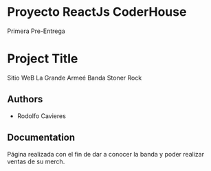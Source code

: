# Proyecto ReactJs CoderHouse
Primera Pre-Entrega

# Project Title

Sitio WeB La Grande Armeé
Banda Stoner Rock

## Authors

- Rodolfo Cavieres


## Documentation

Página realizada con el fin de dar a conocer la banda y poder realizar ventas de su merch.
